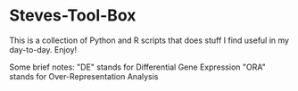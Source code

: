 # Steves-Tool-Box

This is a collection of Python and R scripts that does stuff I find useful in my day-to-day. Enjoy!

Some brief notes: 
"DE" stands for Differential Gene Expression
"ORA" stands for Over-Representation Analysis
